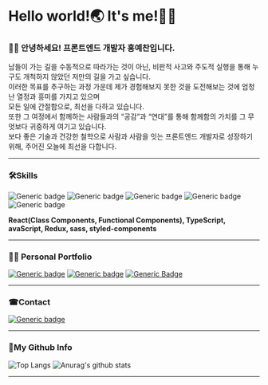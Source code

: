# Hello world!🌏 It's me!🙋‍♂

### 👨‍💻 **안녕하세요! 프론트엔드 개발자 홍예찬입니다.**<br>

남들이 가는 길을 수동적으로 따라가는 것이 아닌, 비판적 사고와 주도적 실행을 통해 누구도 개척하지 않았던 저만의 길을 가고 싶습니다.<br> 
이러한 목표를 추구하는 과정 가운데 제가 경험해보지 못한 것을 도전해보는 것에 엄청난 열정과 흥미를 가지고 있으며<br> 
모든 일에 간절함으로, 최선을 다하고 있습니다.<br> 
또한 그 여정에서 함께하는 사람들과의 “공감”과 “연대”를 통해 함께함의 가치를 그 무엇보다 귀중하게 여기고 있습니다.<br> 
보다 좋은 기술과 건강한 철학으로 사람과 사람을 잇는 프론트엔드 개발자로 성장하기 위해, 주어진 오늘에 최선을 다합니다.<br>
****
### 🛠**Skills**
![Generic badge](https://img.shields.io/badge/-react?style=for-the-badge&logo=react&logoWidth=20)
![Generic badge](https://img.shields.io/badge/-Javascript-white?style=for-the-badge&logo=JavaScript&logoWidth=20)
![Generic badge](https://img.shields.io/badge/-Redux-white?style=for-the-badge&logo=Redux&logoWidth=20&labelColor=764ABC)
![Generic badge](https://img.shields.io/badge/-Sass/Scss-white?style=for-the-badge&logo=sass&logoWidth=20)
![Generic badge](https://img.shields.io/badge/-Styledcomponents-white?style=for-the-badge&?logo=styled-components&logoWidth=20)

**React(Class Components, Functional Components), TypeScript, avaScript, Redux, sass, styled-components**
****

### 👨‍🏫 **Personal Portfolio**<br>

[![Generic badge](https://img.shields.io/badge/-Resume-white?style=for-the-badge&logo=about.me&logoWidth=10)](https://github.com/hayyim0626/hayyim0626/files/5833509/RESUME.pdf)
[![Generic badge](https://img.shields.io/badge/-Notion-white?style=for-the-badge&logo=notion&labelColor=black&logoWidth=10)](https://www.notion.so/b7ca3180716d48cd9f0169a9dc323c69)
[![Generic Badge](http://img.shields.io/badge/-Blog-white?style=for-the-badge&logo=bloglovin&logoWidth=10&labelColor=20c997&link=https://velog.io/@hayyim0626)](https://velog.io/@hayyim0626)
****
### ☎**Contact**<br>

[![Generic badge](https://img.shields.io/badge/-GMAIL-white?style=for-the-badge&logo=gmail&labelColor=white&logoWidth=10)](mailto:h19960626@gmail.com) 
****
### 🤘**My Github Info**<br>

![Top Langs](https://github-readme-stats.vercel.app/api/top-langs/?username=hayyim0626&layout=compact&theme=buefy&hide_border=true)  ![Anurag's github stats](https://github-readme-stats.vercel.app/api?username=hayyim0626&theme=buefy&show_icons=true&hide_title=true&hide=issues&hide_border=true) 
****


